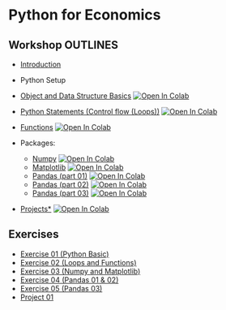 # Python for Economics

## Workshop OUTLINES

- [Introduction](https://github.com/saeed-saffari/Intro-Py_for_Econ-workshop-Sum2023/blob/main/Lectures/0.%20Intro%20Py%20for%20Econ%20UT%20Workshop%20Sum%202023.pdf)
- Python Setup
- [Object and Data Structure Basics](https://github.com/saeed-saffari/Intro-Py_for_Econ-workshop-Sum2023/blob/main/Lectures/1.%20Introduction%20to%20Python%20(Data%20Structure).ipynb) [![Open In Colab](https://colab.research.google.com/assets/colab-badge.svg)](https://colab.research.google.com/github/saeed-saffari/Intro-Py_for_Econ-workshop-Sum2023/blob/main/Lectures/1.%20Introduction%20to%20Python%20(Data%20Structure).ipynb)

- [Python Statements (Control flow (Loops))](https://github.com/saeed-saffari/Intro-Py_for_Econ-workshop-Sum2023/blob/main/Lectures/2.%20Control%20flow%20(Loops).ipynb) [![Open In Colab](https://colab.research.google.com/assets/colab-badge.svg)](https://colab.research.google.com/github/saeed-saffari/Intro-Py_for_Econ-workshop-Sum2023/blob/main/Lectures/2.%20Control%20flow%20(Loops).ipynb)

- [Functions](https://github.com/saeed-saffari/Intro-Py_for_Econ-workshop-Sum2023/blob/main/Lectures/3.%20Functions.ipynb) [![Open In Colab](https://colab.research.google.com/assets/colab-badge.svg)](https://colab.research.google.com/github/saeed-saffari/Intro-Py_for_Econ-workshop-Sum2023/blob/main/Lectures/3.%20Functions.ipynb)

- Packages:
  - [Numpy]() [![Open In Colab](https://colab.research.google.com/assets/colab-badge.svg)](https://colab.research.google.com/github/saeed-saffari/)
  - [Matplotlib]() [![Open In Colab](https://colab.research.google.com/assets/colab-badge.svg)](https://colab.research.google.com/github/saeed-saffari/)
  - [Pandas (part 01)]() [![Open In Colab](https://colab.research.google.com/assets/colab-badge.svg)](https://colab.research.google.com/github/saeed-saffari/)
  - [Pandas (part 02)]() [![Open In Colab](https://colab.research.google.com/assets/colab-badge.svg)](https://colab.research.google.com/github/saeed-saffari/)
  - [Pandas (part 03)]() [![Open In Colab](https://colab.research.google.com/assets/colab-badge.svg)](https://colab.research.google.com/github/saeed-saffari/)
  
  
- [Projects*]() [![Open In Colab](https://colab.research.google.com/assets/colab-badge.svg)]()

## Exercises
- [Exercise 01 (Python Basic)](https://drive.google.com/file/d/1rwHcqS16pQ6rCh1CEKI3scmieZR2bfhz/view?usp=sharing)
- [Exercise 02 (Loops and Functions)](https://drive.google.com/file/d/17zAxXwrenjtQqlPncnS8yWn7TUAJh51b/view?usp=sharing)
- [Exercise 03 (Numpy and Matplotlib)]()
- [Exercise 04 (Pandas 01 & 02)]()
- [Exercise 05 (Pandas 03)]()
- [Project 01]()


